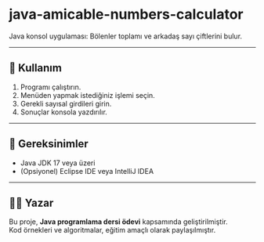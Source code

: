 # java-amicable-numbers-calculator
Java konsol uygulaması: Bölenler toplamı ve arkadaş sayı çiftlerini bulur.

---

## 🚀 Kullanım
1. Programı çalıştırın.  
2. Menüden yapmak istediğiniz işlemi seçin.  
3. Gerekli sayısal girdileri girin.  
4. Sonuçlar konsola yazdırılır.

---

## 🧰 Gereksinimler
- Java JDK 17 veya üzeri  
- (Opsiyonel) Eclipse IDE veya IntelliJ IDEA

---

## 👨‍💻 Yazar
Bu proje, **Java programlama dersi ödevi** kapsamında geliştirilmiştir.  
Kod örnekleri ve algoritmalar, eğitim amaçlı olarak paylaşılmıştır.




